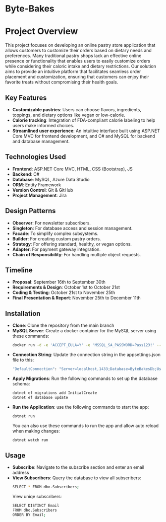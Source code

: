 # Byte-Bakes

# Project Overview

This project focuses on developing an online pastry store application that allows customers to customize their orders based on dietary needs and preferences. Many traditional pastry shops lack an effective online presence or functionality that enables users to easily customize orders while considering their caloric intake and dietary restrictions. Our solution aims to provide an intuitive platform that facilitates seamless order placement and customization, ensuring that customers can enjoy their favorite treats without compromising their health goals.

## Key Features
- **Customizable pastries**: Users can choose flavors, ingredients, toppings, and dietary options like vegan or low-calorie.
- **Calorie tracking**: Integration of FDA-compliant calorie labeling to help users make informed choices.
- **Streamlined user experience**: An intuitive interface built using ASP.NET Core MVC for frontend development, and C# and MySQL for backend and database management.

## Technologies Used
- **Frontend**: ASP.NET Core MVC, HTML, CSS (Bootstrap), JS
- **Backend**: C#
- **Database**: MySQL, Azure Data Studio
- **ORM**: Entity Framework
- **Version Control**: Git & GitHub
- **Project Management**: Jira

## Design Patterns
- **Observer**: For newsletter subscribers.
- **Singleton**: For database access and session management.
- **Facade**: To simplify complex subsystems.
- **Builder**: For creating custom pastry orders.
- **Strategy**: For offering standard, healthy, or vegan options.
- **Adapter**: For payment gateway integration.
- **Chain of Responsibility**: For handling multiple object requests.

## Timeline
- **Proposal**: September 16th to September 30th
- **Requirements & Design**: October 1st to October 21st
- **Coding & Testing**: October 21st to November 25th
- **Final Presentation & Report**: November 25th to December 11th

## Installation
- **Clone**: Clone the repository from the main branch
- **MySQL Server**: Create a docker container for the MySQL server using these commands:
  ```bash
  docker run -d -e 'ACCEPT_EULA=Y' -e 'MSSQL_SA_PASSWORD=Pass123!' --name my-mssql-server -p 1433:1433 mcr.microsoft.com/mssql/server:2019-latest
  ```
- **Connection String**: Update the connection string in the appsettings.json file to this:
  ```bash
  "DefaultConnection": "Server=localhost,1433;Database=ByteBakesDb;User Id=sa;Password=Pass123!;TrustServerCertificate=true;"
  ```
- **Apply Migrations**: Run the following commands to set up the database schema:
  ```bash
  dotnet ef migrations add InitialCreate
  dotnet ef database update
  ```
- **Run the Application**: use the following commands to start the app:
  ```bash
  dotnet run
  ```
  You can also use these commands to run the app and allow auto reload when making changes:
  ```bash
  dotnet watch run
  ```

## Usage
- **Subscribe**: Navigate to the subscribe section and enter an email address
- **View Subscribers**: Query the database to view all subscribers:
  ```bash
  SELECT * FROM dbo.Subscribers;
  ```
  View uniqe subscribers:
  ```bash
  SELECT DISTINCT Email
  FROM dbo.Subscribers
  ORDER BY Email;
  ```
